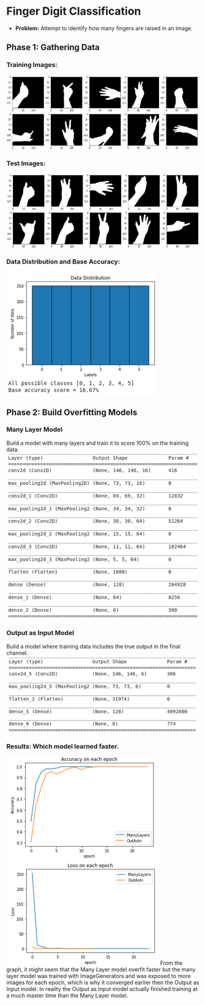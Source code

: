 # Finger Digit Classification

* **Problem:** Attempt to identify how many fingers are raised in an image.

## Phase 1: Gathering Data

### Training Images:
![](./screenshots/sampleTrainImg.png)

### Test Images:
![](./screenshots/sampleTestImg.png)

### Data Distribution and Base Accuracy:
![](./screenshots/distGraph.png)

## Phase 2: Build Overfitting Models

### Many Layer Model
Build a model with many layers and train it to score 100% on the training data.
![](./screenshots/ManyLayered.png)

### Output as Input Model
Build a model where training data includes the true output in the final channel.
![](./screenshots/OutAsIn.png)

### Results: Which model learned faster.
![](./screenshots/overfitGraph.png)
From the graph, it might seem that the Many Layer model overfit faster but the many layer model was trained with ImageGenerators and was exposed to more images for each epoch, which is why it converged earlier then the Output as Input model. In reality the Output as Input model actually finished training at a much master time than the Many Layer model.


